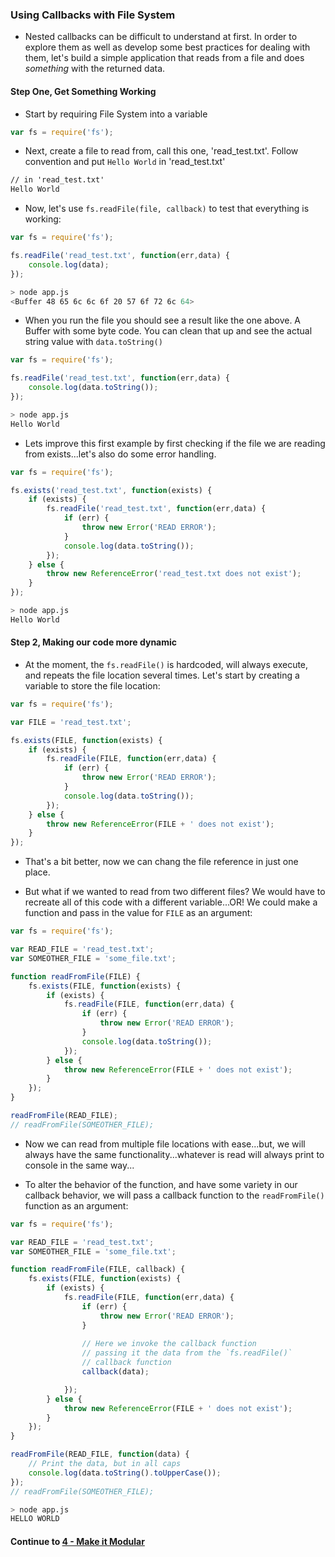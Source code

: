 ### Using Callbacks with File System
* Nested callbacks can be difficult to understand at first. In order to explore them as well as develop some best practices for dealing with them, let's build a simple application that reads from a file and does *something* with the returned data.
  
#### Step One, Get Something Working

* Start by requiring File System into a variable
  
```javascript
var fs = require('fs');
```
  
* Next, create a file to read from, call this one, 'read_test.txt'. Follow convention and put `Hello World` in 'read_test.txt'
  
```html
// in 'read_test.txt'
Hello World
```
  
* Now, let's use `fs.readFile(file, callback)` to test that everything is working:
  
```javascript
var fs = require('fs');

fs.readFile('read_test.txt', function(err,data) {
	console.log(data);
});
```
  
```bash
> node app.js
<Buffer 48 65 6c 6c 6f 20 57 6f 72 6c 64>
```
  
* When you run the file you should see a result like the one above. A Buffer with some byte code. You can clean that up and see the actual string value with `data.toString()`
  
```javascript
var fs = require('fs');

fs.readFile('read_test.txt', function(err,data) {
	console.log(data.toString());
});
```
  
```bash
> node app.js
Hello World
```
  
* Lets improve this first example by first checking if the file we are reading from exists...let's also do some error handling.
  
```javascript
var fs = require('fs');

fs.exists('read_test.txt', function(exists) {
	if (exists) {
		fs.readFile('read_test.txt', function(err,data) {
			if (err) {
				throw new Error('READ ERROR');
			}
			console.log(data.toString());
		});
	} else {
		throw new ReferenceError('read_test.txt does not exist');
	}
});
```
  
```bash
> node app.js
Hello World
```
  
#### Step 2, Making our code more dynamic
* At the moment, the `fs.readFile()` is hardcoded, will always execute, and repeats the file location several times. Let's start by creating a variable to store the file location:
  
```javascript
var fs = require('fs');

var FILE = 'read_test.txt';

fs.exists(FILE, function(exists) {
	if (exists) {
		fs.readFile(FILE, function(err,data) {
			if (err) {
				throw new Error('READ ERROR');
			}
			console.log(data.toString());
		});
	} else {
		throw new ReferenceError(FILE + ' does not exist');
	}
});
```
  
* That's a bit better, now we can chang the file reference in just one place.
  
* But what if we wanted to read from two different files? We would have to recreate all of this code with a different variable...OR! We could make a function and pass in the value for `FILE` as an argument:
  
```javascript
var fs = require('fs');

var READ_FILE = 'read_test.txt';
var SOMEOTHER_FILE = 'some_file.txt';

function readFromFile(FILE) {
	fs.exists(FILE, function(exists) {
		if (exists) {
			fs.readFile(FILE, function(err,data) {
				if (err) {
					throw new Error('READ ERROR');
				}
				console.log(data.toString());
			});
		} else {
			throw new ReferenceError(FILE + ' does not exist');
		}
	});
}

readFromFile(READ_FILE);
// readFromFile(SOMEOTHER_FILE);
```
  
* Now we can read from multiple file locations with ease...but, we will always have the same functionality...whatever is read will always print to console in the same way...
  
* To alter the behavior of the function, and have some variety in our callback behavior, we will pass a callback function to the `readFromFile()` function as an argument:
  
```javascript
var fs = require('fs');

var READ_FILE = 'read_test.txt';
var SOMEOTHER_FILE = 'some_file.txt';

function readFromFile(FILE, callback) {
	fs.exists(FILE, function(exists) {
		if (exists) {
			fs.readFile(FILE, function(err,data) {
				if (err) {
					throw new Error('READ ERROR');
				}
				
				// Here we invoke the callback function
				// passing it the data from the `fs.readFile()`
				// callback function
				callback(data);

			});
		} else {
			throw new ReferenceError(FILE + ' does not exist');
		}
	});
}

readFromFile(READ_FILE, function(data) {
	// Print the data, but in all caps
	console.log(data.toString().toUpperCase());
});
// readFromFile(SOMEOTHER_FILE);
```
  
```bash
> node app.js
HELLO WORLD
```
  


#### Continue to [4 - Make it Modular](4_MakeItModular.md)
